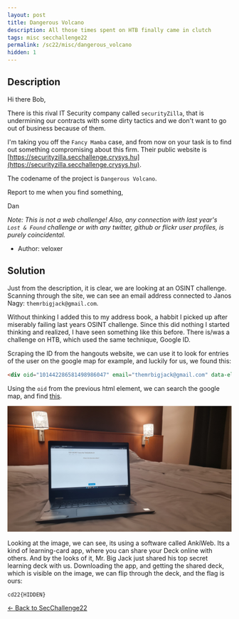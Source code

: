 ```yaml
---
layout: post
title: Dangerous Volcano
description: All those times spent on HTB finally came in clutch
tags: misc secchallenge22
permalink: /sc22/misc/dangerous_volcano
hidden: 1
---
```


## Description

Hi there Bob,

There is this rival IT Security company called `securityZilla`, that is undermining our contracts with some dirty tactics and we don't want to go out of business because of them.

I'm taking you off the `Fancy Mamba` case, and from now on your task is to find out something compromising about this firm. Their public website is [https://securityzilla.secchallenge.crysys.hu](https://securityzilla.secchallenge.crysys.hu).

The codename of the project is `Dangerous Volcano`.

Report to me when you find something,

Dan

_Note: This is not a web challenge!
Also, any connection with last year's `Lost & Found` challenge or with any twitter, github or flickr user profiles, is purely coincidental._

- Author: veloxer

## Solution

Just from the description, it is clear, we are looking at an OSINT challenge.
Scanning through the site, we can see an email address connected to Janos Nagy: `themrbigjack@gmail.com`.

Without thinking I added this to my address book, a habbit I picked up after miserably failing last years OSINT challenge. Since this did nothing I started thinking and realized, I have seen something like this before. There is/was a challenge on HTB, which used the same technique, Google ID.

Scraping the ID from the hangouts website, we can use it to look for entries of the user on the google map for example, and luckily for us, we found this:
```html
<div oid="101442286581498986047" email="themrbigjack@gmail.com" data-element-width="399" data-show-on-right="true" style="position: absolute; left: 81px; top: 679.5px; width: 399px;" data-hovercard-id="themrbigjack@gmail.com" data-hovercard-align="h" data-hovercard-owner-id="6"></div>
```

Using the `oid` from the previous html element, we can search the google map, and find [this](https://www.google.com/maps/contrib/101442286581498986047).

![image](/media/sc22/misc/volcano/laptop.jpg)

Looking at the image, we can see, its using a software called AnkiWeb.
Its a kind of learning-card app, where you can share your Deck online with others. And by the looks of it, Mr. Big Jack just shared his top secret learning deck with us. Downloading the app, and getting the shared deck, which is visible on the image, we can flip through the deck, and the flag is ours:
```
cd22{HIDDEN}
```

[&#8592; Back to SecChallenge22](/sc22)
